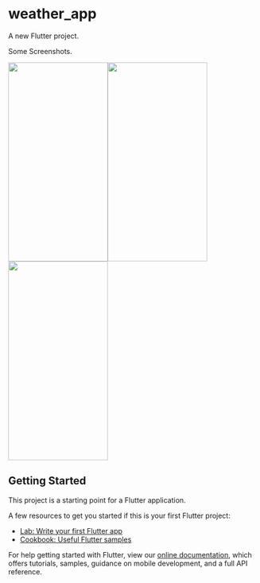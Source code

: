 # weather_app

A new Flutter project.

Some Screenshots.

<img src="https://user-images.githubusercontent.com/98015225/177401126-0f700ab3-c933-4355-805c-bc1a2a8d6a5d.png" width="200" height="400" /><img src="https://user-images.githubusercontent.com/98015225/177402165-7d4f1b54-55a2-4945-8562-b0c438c9972a.png" width="200" height="400" /><img src="https://user-images.githubusercontent.com/98015225/177402365-1b5f4835-a711-4210-a713-41f9cd12cab3.png" width="200" height="400" />




## Getting Started

This project is a starting point for a Flutter application.

A few resources to get you started if this is your first Flutter project:

- [Lab: Write your first Flutter app](https://flutter.dev/docs/get-started/codelab)
- [Cookbook: Useful Flutter samples](https://flutter.dev/docs/cookbook)

For help getting started with Flutter, view our
[online documentation](https://flutter.dev/docs), which offers tutorials,
samples, guidance on mobile development, and a full API reference.
